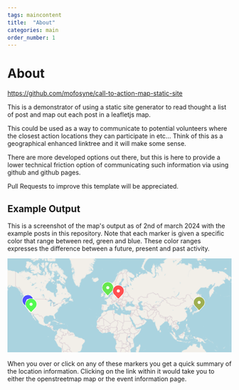 ```yaml
---
tags: maincontent
title:  "About"
categories: main
order_number: 1
---
```


# About

<https://github.com/mofosyne/call-to-action-map-static-site>

This is a demonstrator of using a static site generator to read thought a list of post and map out each post in a leafletjs map.

This could be used as a way to communicate to potential volunteers where the closest action locations they can participate in etc... Think of this as a geographical enhanced linktree and it will make some sense.

There are more developed options out there, but this is here to provide a lower technical friction option of communicating such information via using github and github pages.

Pull Requests to improve this template will be appreciated.

## Example Output

This is a screenshot of the map's output as of 2nd of march 2024 with the example posts in this repository.
Note that each marker is given a specific color that range between red, green and blue.
These color ranges expresses the difference between a future, present and past activity.

![](/images/example_map.png)

When you over or click on any of these markers you get a quick summary of the location information. Clicking on the link within it would take you to either the openstreetmap map or the event information page.

